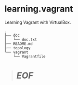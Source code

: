 # learning.vagrant
Learning Vagrant with VirtualBox.

```
.
├── doc
│   └── doc.txt
├── README.md
├── topology
└── vagrant
    └── Vagrantfile
```

> # _EOF_